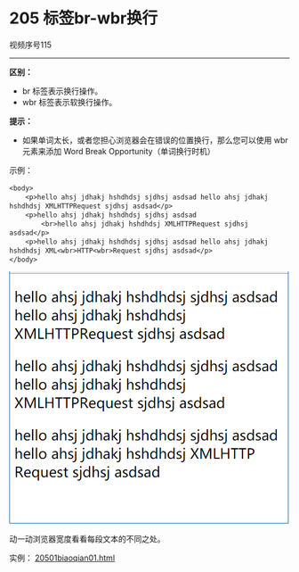 # 205 标签br-wbr换行

视频序号115



***

**区别：**

* br 标签表示换行操作。
* wbr 标签表示软换行操作。

**提示：**

* 如果单词太长，或者您担心浏览器会在错误的位置换行，那么您可以使用  wbr  元素来添加 Word Break Opportunity（单词换行时机）

示例：

```
<body>
    <p>hello ahsj jdhakj hshdhdsj sjdhsj asdsad hello ahsj jdhakj hshdhdsj XMLHTTPRequest sjdhsj asdsad</p>
    <p>hello ahsj jdhakj hshdhdsj sjdhsj asdsad 
        <br>hello ahsj jdhakj hshdhdsj XMLHTTPRequest sjdhsj asdsad</p>
    <p>hello ahsj jdhakj hshdhdsj sjdhsj asdsad hello ahsj jdhakj hshdhdsj XML<wbr>HTTP<wbr>Request sjdhsj asdsad</p>
</body>
```

![2050101](img/2050101.png)

动一动浏览器宽度看看每段文本的不同之处。

实例： [20501biaoqian01.html](20501biaoqian01.html) 

